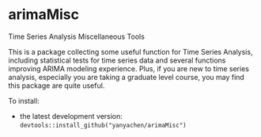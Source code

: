 # arimaMisc

Time Series Analysis Miscellaneous Tools  

This is a package collecting some useful function for Time Series Analysis, including statistical tests for time series data and several functions improving ARIMA modeling experience. Plus, if you are new to time series analysis, especially you are taking a graduate level course, you may find this package are quite useful.

To install:  
* the latest development version: `devtools::install_github("yanyachen/arimaMisc")`
